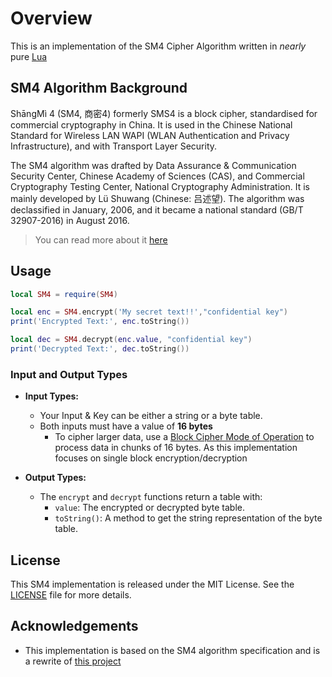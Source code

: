# Overview

This is an implementation of the SM4 Cipher Algorithm written in *nearly* pure [Lua](https://www.lua.org/)

## SM4 Algorithm Background

ShāngMì 4 (SM4, 商密4) formerly SMS4 is a block cipher, standardised for commercial cryptography in China. It is used in the Chinese National Standard for Wireless LAN WAPI (WLAN Authentication and Privacy Infrastructure), and with Transport Layer Security.

The SM4 algorithm was drafted by Data Assurance & Communication Security Center, Chinese Academy of Sciences (CAS), and Commercial Cryptography Testing Center, National Cryptography Administration. It is mainly developed by Lü Shuwang (Chinese: 吕述望). The algorithm was declassified in January, 2006, and it became a national standard (GB/T 32907-2016) in August 2016.

> You can read more about it [here](https://en.wikipedia.org/wiki/SM4_(cipher))

## Usage

```lua
local SM4 = require(SM4)

local enc = SM4.encrypt('My secret text!!',"confidential key")
print('Encrypted Text:', enc.toString())

local dec = SM4.decrypt(enc.value, "confidential key")
print('Decrypted Text:', dec.toString())
```

### Input and Output Types

- **Input Types:**
  - Your Input & Key can be either a string or a byte table.
  - Both inputs must have a value of **16 bytes**
    - To cipher larger data, use a [Block Cipher Mode of Operation](https://en.wikipedia.org/wiki/Block_cipher_mode_of_operation) to process data in chunks of 16 bytes. As this implementation focuses on single block encryption/decryption

- **Output Types:**
  - The `encrypt` and `decrypt` functions return a table with:
    - `value`: The encrypted or decrypted byte table.
    - `toString()`: A method to get the string representation of the byte table.

## License

This SM4 implementation is released under the MIT License. See the [LICENSE](/LICENSE) file for more details.

## Acknowledgements

- This implementation is based on the SM4 algorithm specification and is a rewrite of [this project](https://github.com/toruneko/lua-resty-sm4)



